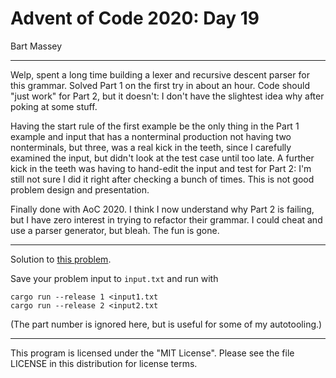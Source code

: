 # Advent of Code 2020: Day 19
Bart Massey

---

Welp, spent a long time building a lexer and recursive
descent parser for this grammar. Solved Part 1 on the first
try in about an hour. Code should "just work" for Part 2,
but it doesn't: I don't have the slightest idea why after
poking at some stuff.

Having the start rule of the first example be the only thing
in the Part 1 example and input that has a nonterminal
production not having two nonterminals, but three, was a
real kick in the teeth, since I carefully examined the
input, but didn't look at the test case until too late.  A
further kick in the teeth was having to hand-edit the input
and test for Part 2: I'm still not sure I did it right after
checking a bunch of times. This is not good problem design
and presentation.

Finally done with AoC 2020. I think I now understand why
Part 2 is failing, but I have zero interest in trying to
refactor their grammar. I could cheat and use a parser
generator, but bleah. The fun is gone.

---

Solution to [this problem](https://adventofcode.com/2020/day/19).

Save your problem input to `input.txt` and run with

    cargo run --release 1 <input1.txt
    cargo run --release 2 <input2.txt

(The part number is ignored here, but is useful
for some of my autotooling.)

---

This program is licensed under the "MIT License".
Please see the file LICENSE in this distribution
for license terms.
